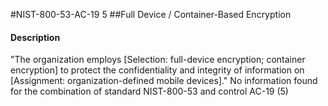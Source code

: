 #NIST-800-53-AC-19 5
##Full Device / Container-Based  Encryption
#### Description
"The organization employs [Selection: full-device encryption; container encryption] to protect the confidentiality and integrity of information on [Assignment: organization-defined mobile devices]."
No information found for the combination of standard NIST-800-53 and control AC-19 (5)
